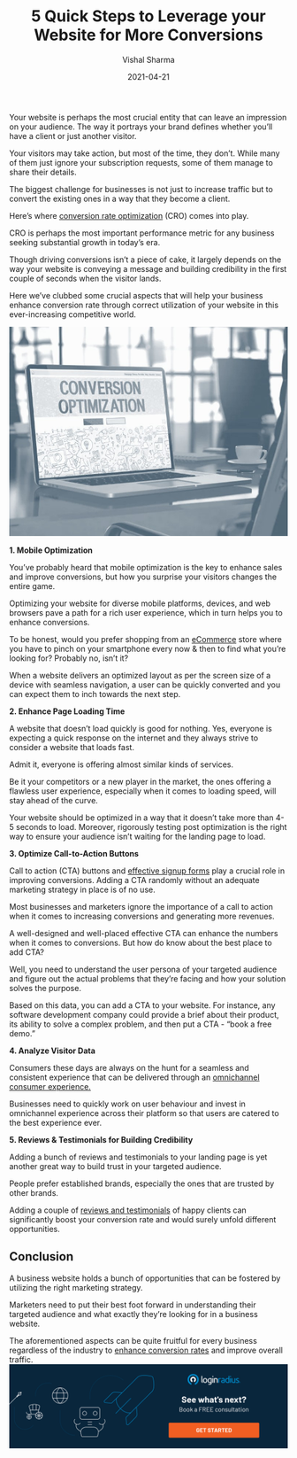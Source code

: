 ﻿---
title: "5 Quick Steps to Leverage your Website for More Conversions"
date: "2021-04-21"
coverImage: "Leads-conversion-Loginradius.jpg"
category: ["loginradius"]
featured: false 
author: "Vishal Sharma"
description: "Marketers need to put their best foot forward in understanding their targeted audience and what exactly they’re looking for in a business website. The quick strategies described in this blog can be quite fruitful for every business regardless of the industry to enhance conversion rates and improve overall traffic."
metadescription: "Use these techniques to improve sales funnel conversions on your website. Here we’ve clubbed some crucial aspects that will help your business enhance conversion rate."
metatitle: "5 Quick Steps to Leverage your Website for More Conversions"

---

Your website is perhaps the most crucial entity that can leave an impression on your audience. The way it portrays your brand defines whether you’ll have a client or just another visitor.

Your visitors may take action, but most of the time, they don’t. While many of them just ignore your subscription requests, some of them manage to share their details.

The biggest challenge for businesses is not just to increase traffic but to convert the existing ones in a way that they become a client.

Here’s where [conversion rate optimization](https://www.loginradius.com/blog/fuel/2021/01/sign-up-tips-conversion-rate/) (CRO) comes into play.

CRO is perhaps the most important performance metric for any business seeking substantial growth in today’s era.

Though driving conversions isn’t a piece of cake, it largely depends on the way your website is conveying a message and building credibility in the first couple of seconds when the visitor lands.

Here we’ve clubbed some crucial aspects that will help your business enhance conversion rate through correct utilization of your website in this ever-increasing competitive world.

![book-a-demo-Consultation](website-optimization-conversion.jpg)

<b>1. Mobile Optimization</b>

You’ve probably heard that mobile optimization is the key to enhance sales and improve conversions, but how you surprise your visitors changes the entire game.

Optimizing your website for diverse mobile platforms, devices, and web browsers pave a path for a rich user experience, which in turn helps you to enhance conversions.

To be honest, would you prefer shopping from an [eCommerce](https://www.loginradius.com/industry-retail-and-ecommerce/) store where you have to pinch on your smartphone every now & then to find what you’re looking for? Probably no, isn’t it?

When a website delivers an optimized layout as per the screen size of a device with seamless navigation, a user can be quickly converted and you can expect them to inch towards the next step.

<b>2. Enhance Page Loading Time</b>

A website that doesn’t load quickly is good for nothing. Yes, everyone is expecting a quick response on the internet and they always strive to consider a website that loads fast.

Admit it, everyone is offering almost similar kinds of services.

Be it your competitors or a new player in the market, the ones offering a flawless user experience, especially when it comes to loading speed, will stay ahead of the curve.

Your website should be optimized in a way that it doesn’t take more than 4-5 seconds to load. Moreover, rigorously testing post optimization is the right way to ensure your audience isn’t waiting for the landing page to load.

<b>3. Optimize Call-to-Action Buttons</b>

Call to action (CTA) buttons and [effective signup forms](https://www.loginradius.com/blog/fuel/2017/04/sign-up-forms-best-practices/) play a crucial role in improving conversions. Adding a CTA randomly without an adequate marketing strategy in place is of no use.

Most businesses and marketers ignore the importance of a call to action when it comes to increasing conversions and generating more revenues.

A well-designed and well-placed effective CTA can enhance the numbers when it comes to conversions. But how do know about the best place to add CTA?

Well, you need to understand the user persona of your targeted audience and figure out the actual problems that they’re facing and how your solution solves the purpose.

Based on this data, you can add a CTA to your website. For instance, any software development company could provide a brief about their product, its ability to solve a complex problem, and then put a CTA - “book a free demo.”

<b>4. Analyze Visitor Data</b>

Consumers these days are always on the hunt for a seamless and consistent experience that can be delivered through an [omnichannel consumer experience.](https://www.loginradius.com/blog/fuel/2020/04/omnichannel-customer-experience/)

Businesses need to quickly work on user behaviour and invest in omnichannel experience across their platform so that users are catered to the best experience ever.

<b>5. Reviews & Testimonials for Building Credibility</b>

Adding a bunch of reviews and testimonials to your landing page is yet another great way to build trust in your targeted audience.

People prefer established brands, especially the ones that are trusted by other brands.

Adding a couple of [reviews and testimonials](https://www.loginradius.com/customers/) of happy clients can significantly boost your conversion rate and would surely unfold different opportunities.

## Conclusion

A business website holds a bunch of opportunities that can be fostered by utilizing the right marketing strategy.

Marketers need to put their best foot forward in understanding their targeted audience and what exactly they’re looking for in a business website.

The aforementioned aspects can be quite fruitful for every business regardless of the industry to [enhance conversion rates](https://www.loginradius.com/blog/fuel/2021/03/how-to-drive-in-the-highest-quality-leads-in-2021-with-content-and-seo/) and improve overall traffic.
[![book-a-demo-Consultation](book-a-demo.png)](https://www.loginradius.com/book-a-demo/)